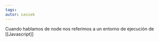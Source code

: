 ```yaml
---
tags: 
autor: Leviek
---
```

Cuando hablamos de node nos referimos a un entorno de ejecución de [[Javascript]]